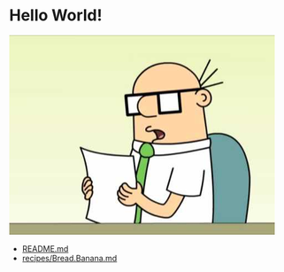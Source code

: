 # Hello World!

![alt text](https://github.com/wallyreport/wallyreport.github.io/blob/master/images/the_wally_report.jpg)
- [README.md](README.md)
- [recipes/Bread.Banana.md](recipes/Bread.Banana.Flax.md)
